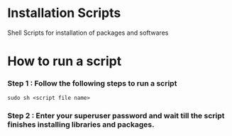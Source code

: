 # Installation Scripts

Shell Scripts for installation of packages and softwares

# How to run a script
### Step 1 : Follow the following steps to run a script

    sudo sh <script file name>

### Step 2 : Enter your superuser password and wait till the script finishes installing libraries and packages.
